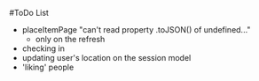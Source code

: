 #ToDo List
- placeItemPage "can't read property .toJSON() of undefined..."
  - only on the refresh
- checking in
- updating user's location on the session model
- 'liking' people

